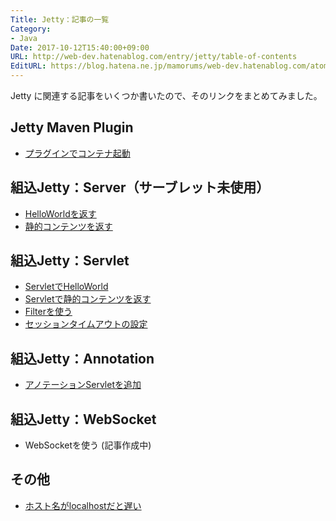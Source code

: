 ```yaml
---
Title: Jetty：記事の一覧
Category:
- Java
Date: 2017-10-12T15:40:00+09:00
URL: http://web-dev.hatenablog.com/entry/jetty/table-of-contents
EditURL: https://blog.hatena.ne.jp/mamorums/web-dev.hatenablog.com/atom/entry/8599973812285806792
---
```


Jetty に関連する記事をいくつか書いたので、そのリンクをまとめてみました。

## Jetty Maven Plugin
- [プラグインでコンテナ起動](/entry/jetty/maven-plugin/run-servlet-container)

## 組込Jetty：Server（サーブレット未使用）
- [HelloWorldを返す](/entry/jetty/embed/server/hello-world)
- [静的コンテンツを返す](/entry/jetty/embed/server/static-contents)

## 組込Jetty：Servlet
- [ServletでHelloWorld](/entry/jetty/embed/servlet/hello-world)
- [Servletで静的コンテンツを返す](/entry/jetty/embed/servlet/static-contents)
- [Filterを使う](/entry/jetty/embed/servlet/use-filter)
- [セッションタイムアウトの設定](/entry/jetty/embed/servlet/set-session-timeout)

## 組込Jetty：Annotation
- [アノテーションServletを追加](/entry/jetty/embed/annotation/servlet)

## 組込Jetty：WebSocket
- WebSocketを使う (記事作成中)

## その他
- [ホスト名がlocalhostだと遅い](/entry/jetty/embed/localhost-slow-from-win)
